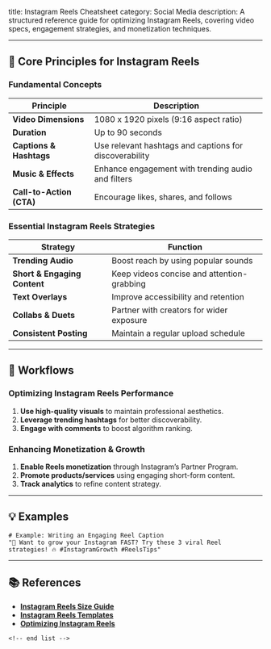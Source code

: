 title: Instagram Reels Cheatsheet
category: Social Media
description: A structured reference guide for optimizing Instagram Reels, covering video specs, engagement strategies, and monetization techniques.

---

## 🎥 **Core Principles for Instagram Reels**

### **Fundamental Concepts**

| Principle                      | Description                                            |
| ------------------------------ | ------------------------------------------------------ |
| **Video Dimensions**     | 1080 x 1920 pixels (9:16 aspect ratio)                 |
| **Duration**             | Up to 90 seconds                                       |
| **Captions & Hashtags**  | Use relevant hashtags and captions for discoverability |
| **Music & Effects**      | Enhance engagement with trending audio and filters     |
| **Call-to-Action (CTA)** | Encourage likes, shares, and follows                   |

### **Essential Instagram Reels Strategies**

| Strategy                           | Function                                   |
| ---------------------------------- | ------------------------------------------ |
| **Trending Audio**           | Boost reach by using popular sounds        |
| **Short & Engaging Content** | Keep videos concise and attention-grabbing |
| **Text Overlays**            | Improve accessibility and retention        |
| **Collabs & Duets**          | Partner with creators for wider exposure   |
| **Consistent Posting**       | Maintain a regular upload schedule         |

---

## 🔄 **Workflows**

### **Optimizing Instagram Reels Performance**

1. **Use high-quality visuals** to maintain professional aesthetics.
2. **Leverage trending hashtags** for better discoverability.
3. **Engage with comments** to boost algorithm ranking.

### **Enhancing Monetization & Growth**

1. **Enable Reels monetization** through Instagram’s Partner Program.
2. **Promote products/services** using engaging short-form content.
3. **Track analytics** to refine content strategy.

---

## 💡 **Examples**

```plaintext
# Example: Writing an Engaging Reel Caption
"🚀 Want to grow your Instagram FAST? Try these 3 viral Reel strategies! 🔥 #InstagramGrowth #ReelsTips"  
```

---

## 📚 **References**

- **[Instagram Reels Size Guide](https://blog.hootsuite.com/instagram-reel-size-length/)**
- **[Instagram Reels Templates](https://blog.lift.bio/instagram-reel-templates)**
- **[Optimizing Instagram Reels](https://influencermarketinghub.com/instagram-reels-templates/)**

```
<!-- end list -->
```